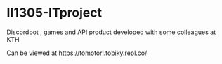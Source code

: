 # II1305-ITproject
Discordbot , games and API product developed with some colleagues at KTH

Can be viewed at https://tomotori.tobiky.repl.co/
